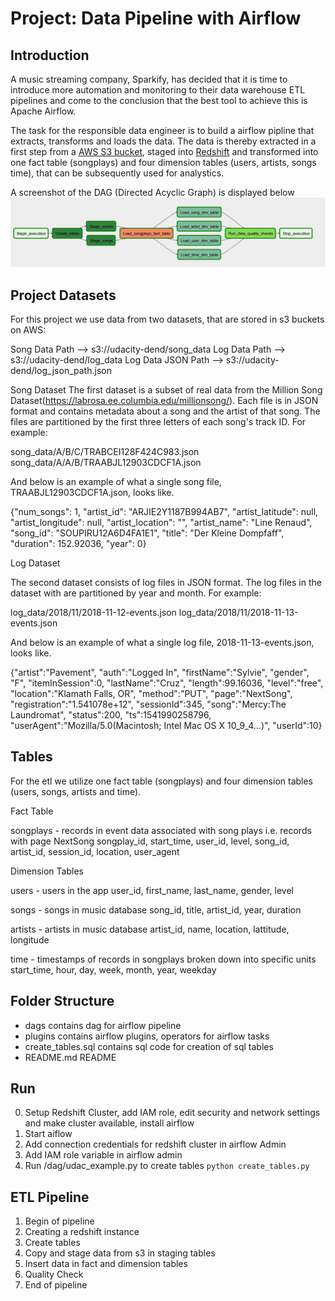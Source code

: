# Project: Data Pipeline with Airflow

## Introduction

A music streaming company, Sparkify, has decided that it is time to introduce more automation and monitoring to their data warehouse ETL pipelines and come to the conclusion that the best tool to achieve this is Apache Airflow.

The task for the responsible data engineer is to build a airflow pipline that extracts, transforms and loads the data. The data is thereby extracted in a first step from a [AWS S3 bucket](https://docs.aws.amazon.com/AmazonS3/latest/userguide/Welcome.html), staged into [Redshift](https://aws.amazon.com/de/redshift/?whats-new-cards.sort-by=item.additionalFields.postDateTime&whats-new-cards.sort-order=desc) and transformed into one fact table (songplays) and four dimension tables (users, artists, songs time), that can be subsequently used for analystics.

A screenshot of the DAG (Directed Acyclic Graph) is displayed below
![alt text](./dag.png)

## Project Datasets
For this project we use data from two datasets, that are stored in s3 buckets on AWS:

Song Data Path --> s3://udacity-dend/song_data
Log Data Path --> s3://udacity-dend/log_data
Log Data JSON Path --> s3://udacity-dend/log_json_path.json

Song Dataset
The first dataset is a subset of real data from the Million Song Dataset(https://labrosa.ee.columbia.edu/millionsong/). Each file is in JSON format and contains metadata about a song and the artist of that song. The files are partitioned by the first three letters of each song's track ID. For example:

song_data/A/B/C/TRABCEI128F424C983.json song_data/A/A/B/TRAABJL12903CDCF1A.json

And below is an example of what a single song file, TRAABJL12903CDCF1A.json, looks like.

{"num_songs": 1, "artist_id": "ARJIE2Y1187B994AB7", "artist_latitude": null, "artist_longitude": null, "artist_location": "", "artist_name": "Line Renaud", "song_id": "SOUPIRU12A6D4FA1E1", "title": "Der Kleine Dompfaff", "duration": 152.92036, "year": 0}

Log Dataset

The second dataset consists of log files in JSON format. The log files in the dataset with are partitioned by year and month. For example:

log_data/2018/11/2018-11-12-events.json log_data/2018/11/2018-11-13-events.json

And below is an example of what a single log file, 2018-11-13-events.json, looks like.

{"artist":"Pavement", "auth":"Logged In", "firstName":"Sylvie", "gender", "F", "itemInSession":0, "lastName":"Cruz", "length":99.16036, "level":"free", "location":"Klamath Falls, OR", "method":"PUT", "page":"NextSong", "registration":"1.541078e+12", "sessionId":345, "song":"Mercy:The Laundromat", "status":200, "ts":1541990258796, "userAgent":"Mozilla/5.0(Macintosh; Intel Mac OS X 10_9_4...)", "userId":10}

## Tables
For the etl we utilize one fact table (songplays) and four dimension tables (users, songs, artists and time).

Fact Table

songplays - records in event data associated with song plays i.e. records with page NextSong songplay_id, start_time, user_id, level, song_id, artist_id, session_id, location, user_agent

Dimension Tables

users - users in the app user_id, first_name, last_name, gender, level

songs - songs in music database song_id, title, artist_id, year, duration

artists - artists in music database artist_id, name, location, lattitude, longitude

time - timestamps of records in songplays broken down into specific units start_time, hour, day, week, month, year, weekday

## Folder Structure
- dags contains dag for airflow pipeline
- plugins contains airflow plugins, operators for airflow tasks
- create_tables.sql contains sql code for creation of sql tables
- README.md README

## Run
0. Setup Redshift Cluster, add IAM role, edit security and network settings and make cluster available, install airflow 
1. Start aiflow
2. Add connection credentials for redshift cluster in airflow Admin
3. Add IAM role variable in airflow admin
4. Run /dag/udac_example.py to create tables ```python create_tables.py```

## ETL Pipeline
1. Begin of pipeline
2. Creating a redshift instance
3. Create tables
4. Copy and stage data from s3 in staging tables
5. Insert data in fact and dimension tables
6. Quality Check
7. End of pipeline